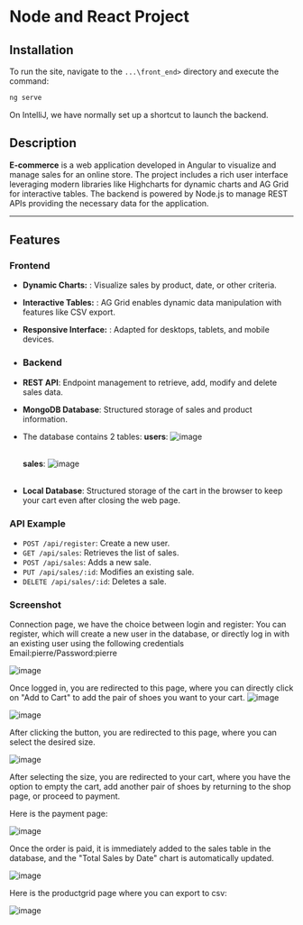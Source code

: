 # Node and React Project

## Installation
To run the site, navigate to the `...\front_end>` directory and execute the command:

```bash
ng serve
```
On IntelliJ, we have normally set up a shortcut to launch the backend.

## Description

**E-commerce** is a web application developed in Angular to visualize and manage sales for an online store.
The project includes a rich user interface leveraging modern libraries like Highcharts for dynamic charts and AG Grid for interactive tables.
The backend is powered by Node.js to manage REST APIs providing the necessary data for the application.


---

## Features

### Frontend
- **Dynamic Charts:** : Visualize sales by product, date, or other criteria.
- **Interactive Tables:** : AG Grid enables dynamic data manipulation with features like CSV export.
- **Responsive Interface:** : Adapted for desktops, tablets, and mobile devices.

- ### Backend
- **REST API**: Endpoint management to retrieve, add, modify and delete sales data.
- **MongoDB Database**: Structured storage of sales and product information.
- The database contains 2 tables:
   **users**:
  ![image](https://github.com/user-attachments/assets/a5f136d6-6edf-470c-b587-7b12ee957663)<br><br>

  **sales**:
  ![image](https://github.com/user-attachments/assets/c726ffe0-b42d-4dc8-bb4b-a7dc18a5de64)<br><br>

- **Local Database**: Structured storage of the cart in the browser to keep your cart even after closing the web page.

### API Example
- `POST /api/register`: Create a new user.
- `GET /api/sales`: Retrieves the list of sales.
- `POST /api/sales`: Adds a new sale.
- `PUT /api/sales/:id`: Modifies an existing sale.
- `DELETE /api/sales/:id`: Deletes a sale.
  
### Screenshot

Connection page, we have the choice between login and register:
You can register, which will create a new user in the database, or directly log in with an existing user using the following credentials
Email:pierre/Password:pierre

![image](https://github.com/user-attachments/assets/40b3360f-1063-461d-9150-f0cc3aafb7aa)




Once logged in, you are redirected to this page, where you can directly click on "Add to Cart" to add the pair of shoes you want to your cart.
![image](https://github.com/user-attachments/assets/7c16be40-626d-4560-abfa-0b9f5b8e129e)





![image](https://github.com/user-attachments/assets/6132c42b-32bf-40ab-a19a-31d955bd13f9)





After clicking the button, you are redirected to this page, where you can select the desired size.





![image](https://github.com/user-attachments/assets/2fdc2420-d136-4366-a6e0-f584cc3e5999)






After selecting the size, you are redirected to your cart, where you have the option to empty the cart, add another pair of shoes by returning to the shop page, or proceed to payment.

Here is the payment page:

![image](https://github.com/user-attachments/assets/34f9e610-96ae-4716-a1ad-0ff252b75edb)





Once the order is paid, it is immediately added to the sales table in the database, and the "Total Sales by Date" chart is automatically updated.

![image](https://github.com/user-attachments/assets/0372b1be-ccfd-4cd2-bf90-0e5d3758161d)





Here is the productgrid page where you can export to csv: 

![image](https://github.com/user-attachments/assets/9a50dfd5-9088-4854-9e87-2bc4a68cdbf9)





